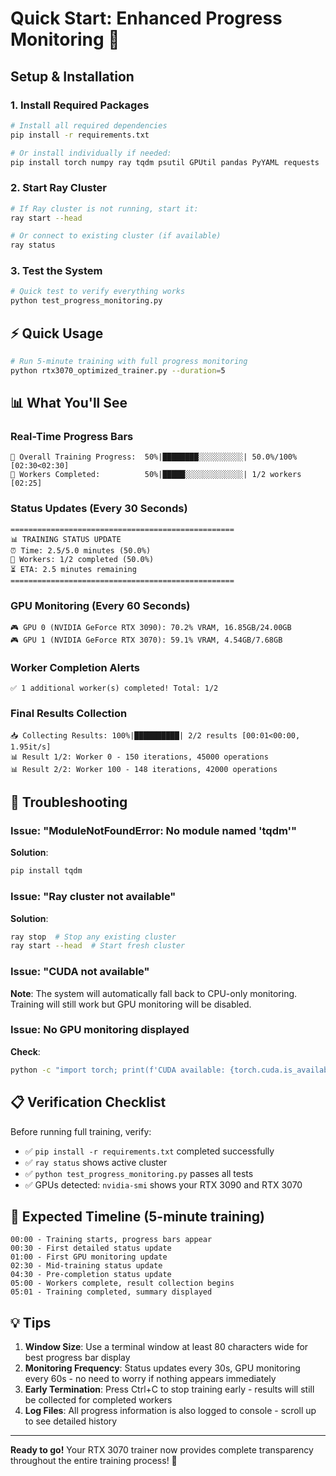 # Quick Start: Enhanced Progress Monitoring 🚀

## Setup & Installation

### 1. Install Required Packages
```bash
# Install all required dependencies
pip install -r requirements.txt

# Or install individually if needed:
pip install torch numpy ray tqdm psutil GPUtil pandas PyYAML requests
```

### 2. Start Ray Cluster
```bash
# If Ray cluster is not running, start it:
ray start --head

# Or connect to existing cluster (if available)
ray status
```

### 3. Test the System
```bash
# Quick test to verify everything works
python test_progress_monitoring.py
```

## ⚡ Quick Usage

```bash
# Run 5-minute training with full progress monitoring
python rtx3070_optimized_trainer.py --duration=5
```

## 📊 What You'll See

### Real-Time Progress Bars
```
🚀 Overall Training Progress:  50%|████████░░░░░░░░░░| 50.0%/100% [02:30<02:30]
👷 Workers Completed:          50%|█████░░░░░░░░░░░░░| 1/2 workers [02:25]
```

### Status Updates (Every 30 Seconds)
```
==================================================
📊 TRAINING STATUS UPDATE
⏰ Time: 2.5/5.0 minutes (50.0%)
🎯 Workers: 1/2 completed (50.0%)
⏳ ETA: 2.5 minutes remaining
==================================================
```

### GPU Monitoring (Every 60 Seconds)
```
🎮 GPU 0 (NVIDIA GeForce RTX 3090): 70.2% VRAM, 16.85GB/24.00GB
🎮 GPU 1 (NVIDIA GeForce RTX 3070): 59.1% VRAM, 4.54GB/7.68GB
```

### Worker Completion Alerts
```
✅ 1 additional worker(s) completed! Total: 1/2
```

### Final Results Collection
```
📥 Collecting Results: 100%|██████████| 2/2 results [00:01<00:00,  1.95it/s]
📊 Result 1/2: Worker 0 - 150 iterations, 45000 operations
📊 Result 2/2: Worker 100 - 148 iterations, 42000 operations
```

## 🔧 Troubleshooting

### Issue: "ModuleNotFoundError: No module named 'tqdm'"
**Solution**: 
```bash
pip install tqdm
```

### Issue: "Ray cluster not available"
**Solution**:
```bash
ray stop  # Stop any existing cluster
ray start --head  # Start fresh cluster
```

### Issue: "CUDA not available"
**Note**: The system will automatically fall back to CPU-only monitoring. Training will still work but GPU monitoring will be disabled.

### Issue: No GPU monitoring displayed
**Check**:
```bash
python -c "import torch; print(f'CUDA available: {torch.cuda.is_available()}, GPUs: {torch.cuda.device_count()}')"
```

## 📋 Verification Checklist

Before running full training, verify:

- ✅ `pip install -r requirements.txt` completed successfully
- ✅ `ray status` shows active cluster
- ✅ `python test_progress_monitoring.py` passes all tests
- ✅ GPUs detected: `nvidia-smi` shows your RTX 3090 and RTX 3070

## 🎯 Expected Timeline (5-minute training)

```
00:00 - Training starts, progress bars appear
00:30 - First detailed status update
01:00 - First GPU monitoring update  
02:30 - Mid-training status update
04:30 - Pre-completion status update
05:00 - Workers complete, result collection begins
05:01 - Training completed, summary displayed
```

## 💡 Tips

1. **Window Size**: Use a terminal window at least 80 characters wide for best progress bar display
2. **Monitoring Frequency**: Status updates every 30s, GPU monitoring every 60s - no need to worry if nothing appears immediately
3. **Early Termination**: Press Ctrl+C to stop training early - results will still be collected for completed workers
4. **Log Files**: All progress information is also logged to console - scroll up to see detailed history

---

**Ready to go!** Your RTX 3070 trainer now provides complete transparency throughout the entire training process! 🎉 